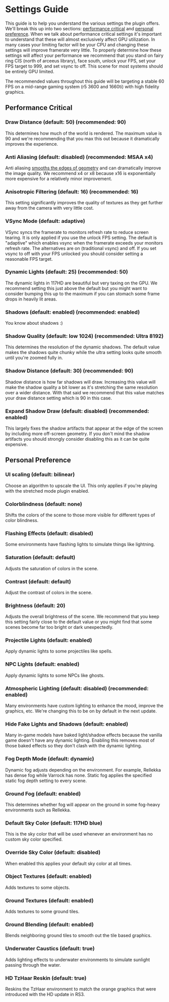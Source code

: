 # Settings Guide

This guide is to help you understand the various settings the plugin offers. 
We'll break this up into two sections: [performance critical](#performance-critical) and [personal preference](#personal-preference).
When we talk about performance critical settings it's important to understand that these will almost exclusively affect GPU utilization.
In many cases your limiting factor will be your CPU and changing these settings will improve framerate very little. To properly 
determine how these settings will affect your performance we recommend that you stand on fairy ring CIS (north of arceeus library), 
face south, unlock your FPS, set your FPS target to 999, and set vsync to off. This scene for most systems should be entirely GPU limited.

The recommended values throughout this guide will be targeting a stable 60 FPS on a mid-range gaming system (r5 3600 and 1660ti) with high fidelity graphics.

## Performance Critical

### Draw Distance (default: 50) (recommended: 90)

This determines how much of the world is rendered. The maximum value is 90 and we're recommending that you max this out because
it dramatically improves the experience.

### Anti Aliasing (default: disabled) (recommended: MSAA x4)

Anti aliasing [smooths the edges of geometry](https://i.imgur.com/N4Qnapu.png)
and can dramatically improve the image quality. We recommend x4 or x8 because x16 is exponentially more expensive for a relatively minor improvement.

### Anisotropic Filtering (default: 16) (recommended: 16)

This setting significantly improves the quality of textures as they get further away from the camera with very little cost.

### VSync Mode (default: adaptive)

VSync syncs the framerate to monitors refresh rate to reduce screen tearing. 
It is only applied if you use the unlock FPS setting. The default is "adaptive" which enables vsync when the framerate exceeds your monitors refresh rate. The alternatives are on (traditional vsync) and off. If you set vsync to off with your FPS unlocked you should consider setting a reasonable FPS target.

### Dynamic Lights (default: 25) (recommended: 50)

The dynamic lights in 117HD are beautiful but very taxing on the GPU. We recommend setting this just above the default but you might
want to consider bumping this up to the maximum if you can stomach some frame drops in heavily lit areas.

### Shadows (default: enabled) (recommended: enabled)

You know about shadows :)

### Shadow Quality (default: low 1024) (recommended: Ultra 8192)

This determines the resolution of the dynamic shadows. The default value makes the shadows quite chunky while the ultra
setting looks quite smooth until you're zoomed fully in. 

### Shadow Distance (default: 30) (recommended: 90)

Shadow distance is how far shadows will draw. Increasing this value will make the shadow quality a bit lower as it's stretching
the same resolution over a wider distance. With that said we recommend that this value matches your draw distance setting which is 90 in this case.

### Expand Shadow Draw (default: disabled) (recommended: enabled)

This largely fixes the shadow artifacts that appear at the edge of the screen by including more off-screen geometry. If you don't
mind the shadow artifacts you should strongly consider disabling this as it can be quite expensive.

## Personal Preference

### UI scaling (default: bilinear)

Choose an algorithm to upscale the UI. This only applies if you're playing with the stretched mode plugin enabled.

### Colorblindness (default: none)

Shifts the colors of the scene to those more visible for different types of color blindness.

### Flashing Effects (default: disabled)

Some environments have flashing lights to simulate things like lightning.

### Saturation (default: default)

Adjusts the saturation of colors in the scene.

### Contrast (default: default)

Adjust the contrast of colors in the scene.

### Brightness (default: 20)

Adjusts the overall brightness of the scene. We recommend that you keep this setting fairly close to the default value
or you might find that some scenes become far too bright or dark unexpectedly. 

### Projectile Lights (default: enabled)

Apply dynamic lights to some projectiles like spells.

### NPC Lights (default: enabled)

Apply dynamic lights to some NPCs like ghosts.

### Atmospheric Lighting (default: disabled) (recommended: enabled)

Many environments have custom lighting to enhance the mood, improve the graphics, etc. We're changing this to be on by default in the
next update.

### Hide Fake Lights and Shadows (default: enabled)

Many in-game models have baked light/shadow effects because the vanilla game doesn't have any dynamic lighting. Enabling this removes
most of those baked effects so they don't clash with the dynamic lighting.

### Fog Depth Mode (default: dynamic)

Dynamic fog adjusts depending on the environment. For example, Rellekka has dense fog while Varrock has none. 
Static fog applies the specified static fog depth setting to every scene. 

### Ground Fog (default: enabled)

This determines whether fog will appear on the ground in some fog-heavy environments such as Rellekka.

### Default Sky Color (default: 117HD blue)

This is the sky color that will be used whenever an environment has no custom sky color specified.

### Override Sky Color (default: disabled)

When enabled this applies your default sky color at all times.

### Object Textures (default: enabled)

Adds textures to some objects.

### Ground Textures (default: enabled)

Adds textures to some ground tiles.

### Ground Blending (default: enabled)

Blends neighboring ground tiles to smooth out the tile based graphics.

### Underwater Caustics (default: true)

Adds lighting effects to underwater environments to simulate sunlight passing through the water.

### HD TzHaar Reskin (default: true)

Reskins the TzHaar environment to match the orange graphics that were introduced with the HD update in RS3. 
